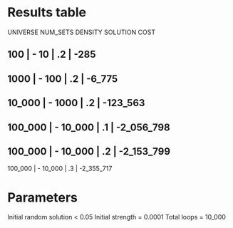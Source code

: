 
# Results table

UNIVERSE      NUM_SETS        DENSITY      SOLUTION COST
                   
100        |   - 10        |     .2      |          -285
--------------------------------------------------------
1000       |   - 100       |     .2      |        -6_775
--------------------------------------------------------
10_000     |   - 1000      |     .2      |      -123_563
--------------------------------------------------------
100_000    |   - 10_000    |     .1      |    -2_056_798
--------------------------------------------------------
100_000    |   - 10_000    |     .2      |    -2_153_799
--------------------------------------------------------
100_000    |   - 10_000    |     .3      |    -2_355_717






# Parameters
Initial random solution < 0.05
Initial strength = 0.0001
Total loops = 10_000


